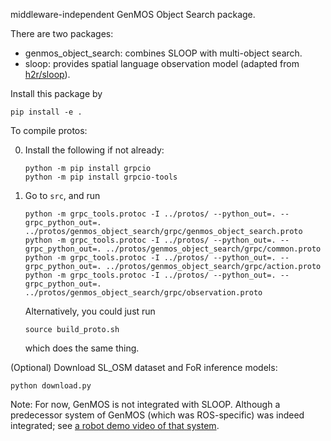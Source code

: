 middleware-independent GenMOS Object Search package.


There are two packages:

- genmos\_object\_search: combines SLOOP with multi-object search.
- sloop: provides spatial language observation model (adapted from [h2r/sloop](https://github.com/h2r/sloop)).



Install this package by
```
pip install -e .
```


To compile protos:

0. Install the following if not already:
   ```
   python -m pip install grpcio
   python -m pip install grpcio-tools
   ```

1. Go to `src`, and run
   ```
   python -m grpc_tools.protoc -I ../protos/ --python_out=. --grpc_python_out=. ../protos/genmos_object_search/grpc/genmos_object_search.proto
   python -m grpc_tools.protoc -I ../protos/ --python_out=. --grpc_python_out=. ../protos/genmos_object_search/grpc/common.proto
   python -m grpc_tools.protoc -I ../protos/ --python_out=. --grpc_python_out=. ../protos/genmos_object_search/grpc/action.proto
   python -m grpc_tools.protoc -I ../protos/ --python_out=. --grpc_python_out=. ../protos/genmos_object_search/grpc/observation.proto
   ```

   Alternatively, you could just run
   ```
   source build_proto.sh
   ```
   which does the same thing.



(Optional) Download SL_OSM dataset and FoR inference models:
```
python download.py
```

Note: For now, GenMOS is not integrated with SLOOP. Although
a predecessor system of GenMOS (which was ROS-specific)
was indeed integrated; see [a robot demo video of that system](https://www.youtube.com/watch?v=Lh5tAU_5ChE&ab_channel=KaiyuZheng).

